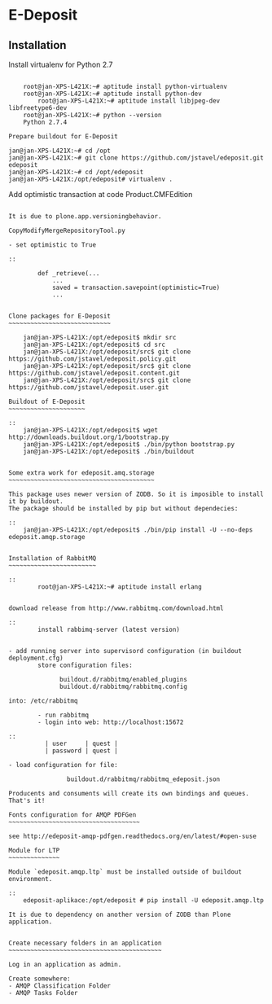 E-Deposit
=========

Installation
------------


Install virtualenv for Python 2.7
~~~~~~~~~~~~~~~~~~~~~~~~~~~~~~~~~

	root@jan-XPS-L421X:~# aptitude install python-virtualenv 
	root@jan-XPS-L421X:~# aptitude install python-dev
        root@jan-XPS-L421X:~# aptitude install libjpeg-dev libfreetype6-dev
	root@jan-XPS-L421X:~# python --version
	Python 2.7.4

Prepare buildout for E-Deposit
~~~~~~~~~~~~~~~~~~~~~~~~~~~~~~~~~~~~~~

	jan@jan-XPS-L421X:~# cd /opt
	jan@jan-XPS-L421X:~# git clone https://github.com/jstavel/edeposit.git edeposit
	jan@jan-XPS-L421X:~# cd /opt/edeposit
	jan@jan-XPS-L421X:/opt/edeposit# virtualenv .


Add optimistic transaction at code Product.CMFEdition
~~~~~~~~~~~~~~~~~~~~~~~~~~~~~~~~~~~~~~~~~~~~~~~~~~~~~~~

It is due to plone.app.versioningbehavior.

CopyModifyMergeRepositoryTool.py

- set optimistic to True

::

        def _retrieve(...
            ...
            saved = transaction.savepoint(optimistic=True)
            ...
   

Clone packages for E-Deposit
~~~~~~~~~~~~~~~~~~~~~~~~~~~~

	jan@jan-XPS-L421X:/opt/edeposit$ mkdir src
	jan@jan-XPS-L421X:/opt/edeposit$ cd src
	jan@jan-XPS-L421X:/opt/edeposit/src$ git clone https://github.com/jstavel/edeposit.policy.git
	jan@jan-XPS-L421X:/opt/edeposit/src$ git clone https://github.com/jstavel/edeposit.content.git
	jan@jan-XPS-L421X:/opt/edeposit/src$ git clone https://github.com/jstavel/edeposit.user.git
	
Buildout of E-Deposit
~~~~~~~~~~~~~~~~~~~~~

::
	jan@jan-XPS-L421X:/opt/edeposit$ wget http://downloads.buildout.org/1/bootstrap.py
	jan@jan-XPS-L421X:/opt/edeposit$ ./bin/python bootstrap.py 
	jan@jan-XPS-L421X:/opt/edeposit$ ./bin/buildout 


Some extra work for edeposit.amq.storage
~~~~~~~~~~~~~~~~~~~~~~~~~~~~~~~~~~~~~~~~

This package uses newer version of ZODB. So it is imposible to install it by buildout.
The package should be installed by pip but without dependecies:

::
	jan@jan-XPS-L421X:/opt/edeposit$ ./bin/pip install -U --no-deps edeposit.amqp.storage

   
Installation of RabbitMQ
~~~~~~~~~~~~~~~~~~~~~~~~

::
        root@jan-XPS-L421X:~# aptitude install erlang 
        

download release from http://www.rabbitmq.com/download.html
        
::
        install rabbimq-server (latest version)
        
  
- add running server into supervisord configuration (in buildout deployment.cfg)
        store configuration files:

              buildout.d/rabbitmq/enabled_plugins
              buildout.d/rabbitmq/rabbitmq.config

into: /etc/rabbitmq
        
        - run rabbitmq
        - login into web: http://localhost:15672

::
          | user     | quest |
          | password | quest |

- load configuration for file:
          
                buildout.d/rabbitmq/rabbitmq_edeposit.json

Producents and consuments will create its own bindings and queues.
That's it!                

Fonts configuration for AMQP PDFGen
~~~~~~~~~~~~~~~~~~~~~~~~~~~~~~~~~~~~

see http://edeposit-amqp-pdfgen.readthedocs.org/en/latest/#open-suse

Module for LTP
~~~~~~~~~~~~~~

Module `edeposit.amqp.ltp` must be installed outside of buildout environment.

::
	edeposit-aplikace:/opt/edeposit # pip install -U edeposit.amqp.ltp
	
It is due to dependency on another version of ZODB than Plone application.


Create necessary folders in an application
~~~~~~~~~~~~~~~~~~~~~~~~~~~~~~~~~~~~~~~~~~

Log in an application as admin.

Create somewhere:
- AMQP Classification Folder
- AMQP Tasks Folder
